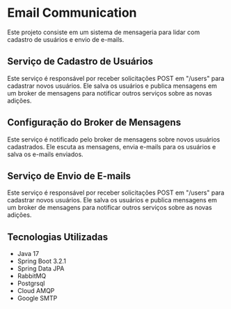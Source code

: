 # Email Communication

Este projeto consiste em um sistema de mensageria para lidar com cadastro de usuários e envio de e-mails.

## Serviço de Cadastro de Usuários

Este serviço é responsável por receber solicitações POST em "/users" para cadastrar novos usuários. Ele salva os usuários e publica mensagens em um broker de mensagens para notificar outros serviços sobre as novas adições.

## Configuração do Broker de Mensagens

Este serviço é notificado pelo broker de mensagens sobre novos usuários cadastrados. Ele escuta as mensagens, envia e-mails para os usuários e salva os e-mails enviados.

## Serviço de Envio de E-mails

Este serviço é responsável por receber solicitações POST em "/users" para cadastrar novos usuários. Ele salva os usuários e publica mensagens em um broker de mensagens para notificar outros serviços sobre as novas adições.

## Tecnologias Utilizadas

- Java 17
- Spring Boot 3.2.1
- Spring Data JPA
- RabbitMQ
- Postgrsql
- Cloud AMQP
- Google SMTP

